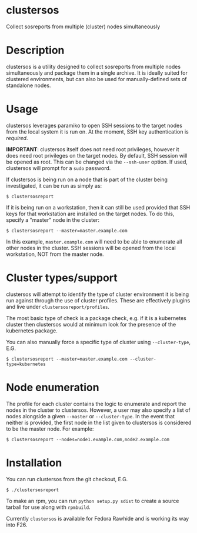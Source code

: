 # clustersos
Collect sosreports from multiple (cluster) nodes simultaneously

# Description
clustersos is a utility designed to collect sosreports from multiple nodes simultaneously and package them in a single archive. It is ideally suited for clustered environments, but can also be used for manually-defined sets of standalone nodes.

# Usage
clustersos leverages paramiko to open SSH sessions to the target nodes from the local system it is run on. At the moment, SSH key authentication is *required*.

**IMPORTANT**: clustersos itself does not need root privileges, however it does need root privileges on the target nodes. By default, SSH session will be opened as root. This can be changed via the `--ssh-user` option. If used, clustersos will prompt for a `sudo` password.

If clustersos is being run on a node that is part of the cluster being investigated, it can be run as simply as:

`$ clustersosreport`

If it is being run on a workstation, then it can still be used provided that SSH keys for that workstation are installed on the target nodes. To do this, specify a "master" node in the cluster:

`$ clustersosreport --master=master.example.com`

In this example, `master.example.com` will need to be able to enumerate all other nodes in the cluster. SSH sessions will be opened from the local workstation, NOT from the master node.

# Cluster types/support
clustersos will attempt to identify the type of cluster environment it is being run against through the use of cluster profiles. These are effectively plugins and live under `clustersosreport/profiles`.

The most basic type of check is a package check, e.g. if it is a kubernetes cluster then clustersos would at minimum look for the presence of the kubernetes package.

You can also manually force a specific type of cluster using `--cluster-type`, E.G.

`$ clustersosreport --master=master.example.com --cluster-type=kubernetes`

# Node enumeration

The profile for each cluster contains the logic to enumerate and report the nodes in the cluster to clustersos. However, a user may also specify a list of nodes alongside a given `--master` or `--cluster-type`. In the event that neither is provided, the first node in the list given to clustersos is considered to be the master node. For example:

`$ clustersosreport --nodes=node1.example.com,node2.example.com`



# Installation

You can run clustersos from the git checkout, E.G.

`$ ./clustersosreport`

To make an rpm, you can run `python setup.py sdist` to create a source tarball for use along with `rpmbuild`.

Currently `clustersos` is available for Fedora Rawhide and is working its way into F26.
